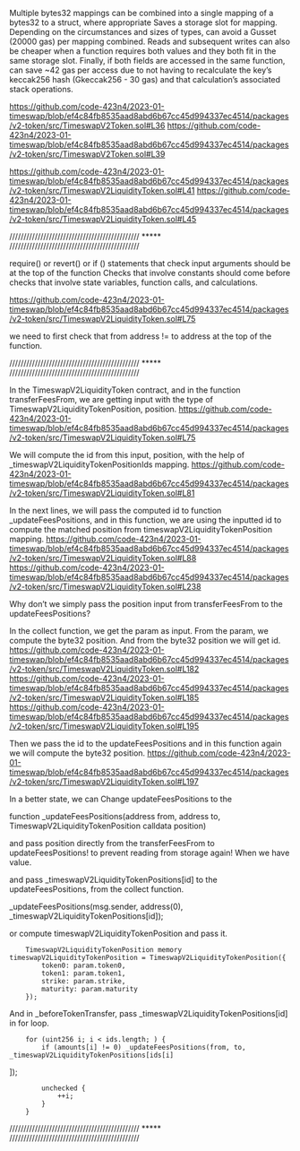 Multiple bytes32 mappings can be combined into a single mapping of a bytes32 to a struct, where appropriate Saves a storage slot for mapping. 
Depending on the circumstances and sizes of types, can avoid a Gusset (20000 gas) per mapping combined. Reads and subsequent writes can also be cheaper when a function requires both values and they both fit in the same storage slot. 
Finally, if both fields are accessed in the same function, can save ~42 gas per access due to not having to recalculate the key’s keccak256 hash (Gkeccak256 - 30 gas) and that calculation’s associated stack operations.

https://github.com/code-423n4/2023-01-timeswap/blob/ef4c84fb8535aad8abd6b67cc45d994337ec4514/packages/v2-token/src/TimeswapV2Token.sol#L36
https://github.com/code-423n4/2023-01-timeswap/blob/ef4c84fb8535aad8abd6b67cc45d994337ec4514/packages/v2-token/src/TimeswapV2Token.sol#L39

https://github.com/code-423n4/2023-01-timeswap/blob/ef4c84fb8535aad8abd6b67cc45d994337ec4514/packages/v2-token/src/TimeswapV2LiquidityToken.sol#L41
https://github.com/code-423n4/2023-01-timeswap/blob/ef4c84fb8535aad8abd6b67cc45d994337ec4514/packages/v2-token/src/TimeswapV2LiquidityToken.sol#L45

////////////////////////////////////////////// ***** //////////////////////////////////////////////

require() or revert() or if () statements that check input arguments should be at the top of the function
Checks that involve constants should come before checks that involve state variables, function calls, and calculations.

https://github.com/code-423n4/2023-01-timeswap/blob/ef4c84fb8535aad8abd6b67cc45d994337ec4514/packages/v2-token/src/TimeswapV2LiquidityToken.sol#L75

we need to first check that from address != to address at the top of the function.

////////////////////////////////////////////// ***** //////////////////////////////////////////////

In the TimeswapV2LiquidityToken contract, and in the function transferFeesFrom, we are getting input with the type of TimeswapV2LiquidityTokenPosition, position.
https://github.com/code-423n4/2023-01-timeswap/blob/ef4c84fb8535aad8abd6b67cc45d994337ec4514/packages/v2-token/src/TimeswapV2LiquidityToken.sol#L75

We will compute the id from this input, position, with the help of _timeswapV2LiquidityTokenPositionIds mapping.
https://github.com/code-423n4/2023-01-timeswap/blob/ef4c84fb8535aad8abd6b67cc45d994337ec4514/packages/v2-token/src/TimeswapV2LiquidityToken.sol#L81

In the next lines, we will pass the computed id to function _updateFeesPositions, and in this function, we are using the inputted id to compute the matched position from timeswapV2LiquidityTokenPosition mapping.
https://github.com/code-423n4/2023-01-timeswap/blob/ef4c84fb8535aad8abd6b67cc45d994337ec4514/packages/v2-token/src/TimeswapV2LiquidityToken.sol#L88
https://github.com/code-423n4/2023-01-timeswap/blob/ef4c84fb8535aad8abd6b67cc45d994337ec4514/packages/v2-token/src/TimeswapV2LiquidityToken.sol#L238

Why don’t we simply pass the position input from transferFeesFrom to the updateFeesPositions?

In the collect function, we get the param as input. From the param, we compute the byte32 position. And from the byte32 position we will get id. 
https://github.com/code-423n4/2023-01-timeswap/blob/ef4c84fb8535aad8abd6b67cc45d994337ec4514/packages/v2-token/src/TimeswapV2LiquidityToken.sol#L182
https://github.com/code-423n4/2023-01-timeswap/blob/ef4c84fb8535aad8abd6b67cc45d994337ec4514/packages/v2-token/src/TimeswapV2LiquidityToken.sol#L185
https://github.com/code-423n4/2023-01-timeswap/blob/ef4c84fb8535aad8abd6b67cc45d994337ec4514/packages/v2-token/src/TimeswapV2LiquidityToken.sol#L195

Then we pass the id to the updateFeesPositions and in this function again we will compute the byte32 position.
https://github.com/code-423n4/2023-01-timeswap/blob/ef4c84fb8535aad8abd6b67cc45d994337ec4514/packages/v2-token/src/TimeswapV2LiquidityToken.sol#L197

In a better state, we can 
Change updateFeesPositions to the

function _updateFeesPositions(address from, address to, TimeswapV2LiquidityTokenPosition calldata position)

and pass position directly from the transferFeesFrom to updateFeesPositions! to prevent reading from storage again! When we have value.

and pass _timeswapV2LiquidityTokenPositions[id] to the updateFeesPositions, from the collect function.

_updateFeesPositions(msg.sender, address(0), _timeswapV2LiquidityTokenPositions[id]);

or compute timeswapV2LiquidityTokenPosition and pass it.

        TimeswapV2LiquidityTokenPosition memory timeswapV2LiquidityTokenPosition = TimeswapV2LiquidityTokenPosition({
            token0: param.token0,
            token1: param.token1,
            strike: param.strike,
            maturity: param.maturity
        });

And in _beforeTokenTransfer,  pass _timeswapV2LiquidityTokenPositions[id] in for loop.

        for (uint256 i; i < ids.length; ) {
            if (amounts[i] != 0) _updateFeesPositions(from, to, _timeswapV2LiquidityTokenPositions[ids[i]
]);

            unchecked {
                ++i;
            }
        }

////////////////////////////////////////////// ***** //////////////////////////////////////////////